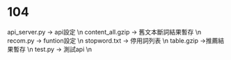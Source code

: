 # 104
api_server.py -> api設定 \n
content_all.gzip -> 舊文本斷詞結果暫存 \n
recom.py -> funtion設定 \n
stopword.txt -> 停用詞列表 \n
table.gzip ->推薦結果暫存 \n
test.py -> 測試api \n
